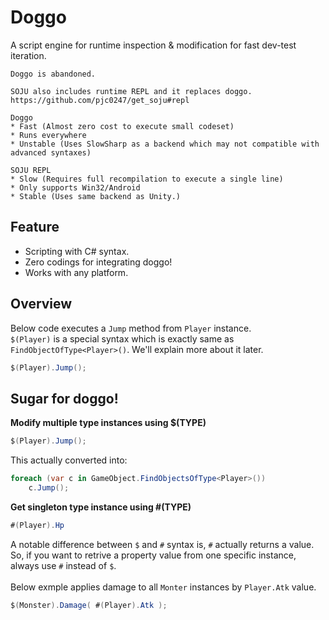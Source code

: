 Doggo
====
A script engine for runtime inspection & modification for fast dev-test iteration.

```
Doggo is abandoned.

SOJU also includes runtime REPL and it replaces doggo.
https://github.com/pjc0247/get_soju#repl
```
```
Doggo
* Fast (Almost zero cost to execute small codeset)
* Runs everywhere
* Unstable (Uses SlowSharp as a backend which may not compatible with advanced syntaxes)

SOJU REPL
* Slow (Requires full recompilation to execute a single line)
* Only supports Win32/Android
* Stable (Uses same backend as Unity.)
```

Feature
----
* Scripting with C# syntax.
* Zero codings for integrating doggo!
* Works with any platform.

Overview
----
Below code executes a `Jump` method from `Player` instance.<br>
`$(Player)` is a special syntax which is exactly same as `FindObjectOfType<Player>()`. We'll explain more about it later.
```cs
$(Player).Jump();
```

Sugar for doggo!
----
__Modify multiple type instances using $(TYPE)__
```cs
$(Player).Jump();
```
This actually converted into:
```cs
foreach (var c in GameObject.FindObjectsOfType<Player>())
	c.Jump();
```

__Get singleton type instance using #(TYPE)__
```cs
#(Player).Hp
```
A notable difference between `$` and `#` syntax is, `#` actually returns a value.<br>
So, if you want to retrive a property value from one specific instance, always use `#` instead of `$`.<br>
<br>
Below exmple applies damage to all `Monter` instances by `Player.Atk` value.
```cs
$(Monster).Damage( #(Player).Atk );
```
